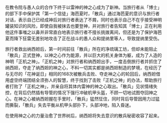 在教令院与愚人众的合作下终于以雷神的神之心成为了新神。当旅行者从「博士」的部下手中保护其「第一个信徒」海芭夏时，「散兵」通过海芭夏的意识与旅行者对话，表示自己已经成神后对旅行者表达了不屑，同时也表示自己不在乎接受神明罐装知识的风险，即使自我被抹去也要登神，并对旅行者告知其「博士」正在利用他这件事嗤之以鼻并非常直白地表示旅行者不擅长挑拨离间，但还是为了保护海芭夏而降下狂雷无差别地攻击了正在战斗的愚人众和提纳里等人，导致提纳里受伤。

旅行者救出纳西妲后，第一时间前往「散兵」所在的净琉璃工坊，但却未能阻止「散兵」正式登神，以神之心作为能源，并以巨大的机关身体为躯，成为了人造的神明「正机之神」。「正机之神」对旅行者和纳西妲出手，一度击倒旅行者并抓住了纳西妲，夺走了纳西妲的神之心，不料一切其实都是纳西妲制造的梦境，在经历了与无尽的「花神诞日」相同的168次被散兵击败、夺走神之心的轮回后，纳西妲借用虚空终端团结全须弥人的智慧，终于找到了击败「正机之神」的办法，帮助旅行者打败了「正机之神」，并亲自将其体内雷神的神之心取出。「散兵」见状情绪失控，在背后仍然插有导管的情况下强行冲破机甲头盔，不顾一切地试图夺回神之心。在神之心被纳西妲握在手里时，「散兵」猛然怔住，同时背后导管因用力过猛而撕裂，「散兵」失去平衡从机甲头部扑下，头部冲地，陷入昏迷。

在使用神之心的力量治愈了世界树后，纳西妲将失去意识的散兵秘密收容了起来。
